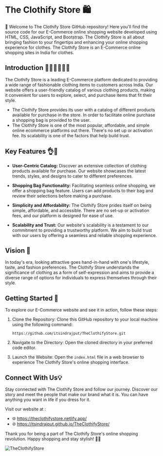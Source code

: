 # The Clothify Store 🛍️

👋 Welcome to The Clothify Store GitHub repository! Here you'll find the source code for our E-Commerce online shopping website developed using HTML, CSS, JavaScript, and Bootstrap. The Clothify Store is all about bringing fashion to your fingertips and enhancing your online shopping experience for clothes.
The Clothify Store is an E-Commerce online shopping sites in India for clothes.

## Introduction 👗👚👖👕👔👗

The Clothify Store is a leading E-Commerce platform dedicated to providing a wide range of fashionable clothing items to customers across India. Our website offers a user-friendly catalog of various clothing products, making it convenient for users to explore, select, and purchase items that fit their style.

- The Clothify Store provides its user with a catalog of different products available for purchase in the store. In order to facilitate online purchase a shopping bag is   provided to the user.
- The Clothify Store is one of the most popular, affordable, and simple online ecommerce platforms out there. There's no set up or activation fee. Its scalability is one   of the factors that help build trust.
  
## Key Features 👌🔑

- **User-Centric Catalog:** Discover an extensive collection of clothing products available for purchase. Our website showcases the latest trends, styles, and designs to cater to different preferences.

- **Shopping Bag Functionality:** Facilitating seamless online shopping, we offer a shopping bag feature. Users can add products to their bag and review their selections before making a purchase.

- **Simplicity and Affordability:** The Clothify Store prides itself on being simple, affordable, and accessible. There are no set-up or activation fees, and our platform is designed for ease of use.

- **Scalability and Trust:** Our website's scalability is a testament to our commitment to providing a trustworthy platform. We aim to build trust with our users by offering a seamless and reliable shopping experience.

## Vision 🎯

In today's era, looking attractive goes hand-in-hand with one's lifestyle, taste, and fashion preferences. The Clothify Store understands the significance of clothing as a form of self-expression and aims to provide a diverse range of options for individuals to express themselves through their style.

## Getting Started 🚀

To explore our E-Commerce website and see it in action, follow these steps:

1. Clone the Repository: Clone this GitHub repository to your local machine using the following command:
   ```
   https://github.com/itsindrajput/TheClothifyStore.git
   ```
2. Navigate to the Directory: Open the cloned directory in your preferred code editor.

3. Launch the Website: Open the `index.html` file in a web browser to experience The Clothify Store's online shopping interface.

## Connect With Us💡

Stay connected with The Clothify Store and follow our journey.
Discover our story and meet the people that make our brand what it is. You can have anything you want in life if you dress for it.

Visit our website at :
- 🌐 https://theclothifystore.netlify.app/
- 🌐 https://itsindrajput.github.io/TheClothifyStore/

Thank you for being a part of The Clothify Store's online shopping revolution. Happy shopping and stay stylish! 🙏🙌

![TheClothifyStore](https://user-images.githubusercontent.com/70815899/183290324-3cb85062-49be-49f4-82a8-71ec53f78c70.png)
